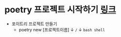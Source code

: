 # poetry 프로젝트 시작하기 [링크](https://python-poetry.org/docs/basic-usage/)  
- 포이트리 프로젝트 만들기  
  - poetry new [프로젝트이름]
  &darr; `/` &darr; `bash shell`
  ```bash
  
  ```
